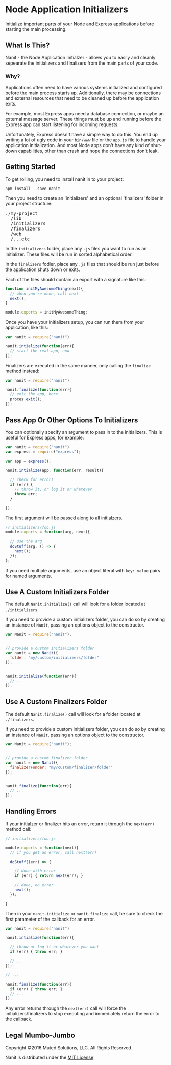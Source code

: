 # Node Application Initializers

Initialize important parts of your Node and Express applications
before starting the main processing.

## What Is This?

Nanit - the Node Application Initialzer - allows you to easily
and cleanly sepearate the initializers and finalizers from the main parts of
your code. 

### Why?

Applications often need to have various systems initialized and
configured before the main process starts up. Additionally, there
may be connections and external resources that need to be cleaned
up before the application exits.

For example, most Express apps need a database connection, or maybe 
an external message server. These things must be up and running before 
the Express app can start listening for incoming requests. 

Unfortunately, Express doesn't have a simple way to do this. You end 
up writing a lot of ugly code in your `bin/www` file or the `app.js` 
file to handle your application initialization. And most Node apps don't
have any kind of shut-down capabilities, other than crash and hope the
connections don't leak.

## Getting Started

To get rolling, you need to install nanit in to your project:

`npm install --save nanit`

Then you need to create an 'initializers' and an optional 'finalizers' 
folder in your project structure:

<pre>
./my-project
  /lib
  /initializers
  /finalizers
  /web
  /...etc
</pre>

In the `initializers` folder, place any `.js` files you want to
run as an initializer. These files will be run in sorted alphabetical order.

In the `finalizers` fodler, place any `.js` files that should be
run just before the application shuts down or exits.

Each of the files should contain an export with a signature like this:

```js
function initMyAwesomeThing(next){
  // when you're done, call next
  next();
}

module.exports = initMyAwesomeThing;
```

Once you have your initializers setup, you can run them from
your application, like this:

```js
var nanit = require("nanit")

nanit.intialize(function(err){
  // start the real app, now
});
```

Finalizers are executed in the same manner, only calling the `finalize`
method instead:

```js
var nanit = require("nanit")

nanit.finalize(function(err){
  // exit the app, here
  proces.exit();
});
```

## Pass App Or Other Options To Initializers

You can optionally specify an argument to pass in to the 
initializers. This is useful for Express apps, for example:

```js
var nanit = require("nanit")
var express = require("express");

var app = express();

nanit.intialize(app, function(err, result){
  
  // check for errors
  if (err) { 
    // throw it, or log it or whatever
    throw err; 
  }

});
```

The first argument will be passed along to all initialzers. 

```js
// initializers/foo.js
module.exports = function(arg, next){
  
  // use the arg
  doStuff(arg, () => {
    next();
  });
};
```

If you need multiple arguments, use an object literal with
`key: value` pairs for named arguments.

## Use A Custom Initializers Folder

The default `Nanit.initialize()` call will look for a folder located at `./initializers`.

If you need to provide a custom initializers folder, you can do so by creating
an instance of `Nanit`, passing an options object to the constructor.

```js
var Nanit = require("nanit");


// provide a custom initializers folder
var nanit = new Nanit({
  folder: "my/custom/initializers/folder"
});


nanit.initialize(function(err){
  // ...
});

```
## Use A Custom Finalizers Folder

The default `Nanit.finalize()` call will look for a folder located at `./finalizers`.

If you need to provide a custom initializers folder, you can do so by creating
an instance of `Nanit`, passing an options object to the constructor.

```js
var Nanit = require("nanit");


// provide a custom finalizer folder
var nanit = new Nanit({
  finalizerFonder: "my/custom/finalizer/folder"
});


nanit.finalize(function(err){
  // ...
});
```

## Handling Errors

If your initialzer or finalizer hits an error, return it through the `next(err)`
method call:

```js
// initializers/foo.js

module.exports = function(next){
  // if you get an error, call next(err)

  doStuff((err) => {

    // done with error
    if (err) { return next(err); }

    // done, no error
    next();
  });

}
```

Then in your `nanit.initialize` or `nanit.finalize` call, be sure to check the
first parameter of the callback for an error.

```js
var nanit = require("nanit")

nanit.intialize(function(err){

  // throw or log it or whatever you want
  if (err) { throw err; }

  // ...
});

// ...

nanit.finalize(function(err){
  if (err) { throw err; }
  // ...
});
```

Any error returns through the `next(err)` call will force 
the initializers/finalizers to stop executing and immediately return the
error to the callback.

## Legal Mumbo-Jumbo

Copyright &copy;2016 Muted Solutions, LLC. All Rights Reserved.

Nanit is distributed under the [MIT License](http://mutedsolutions.mit-license.org)
